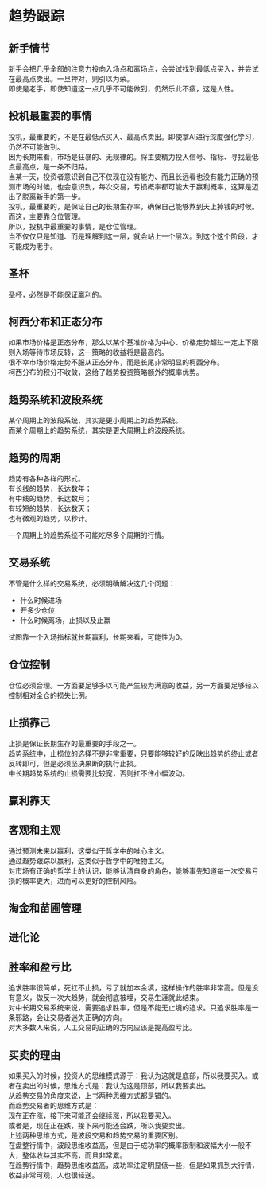 # 趋势跟踪

## 新手情节
新手会把几乎全部的注意力投向入场点和离场点，会尝试找到最低点买入，并尝试在最高点卖出。一旦押对，则引以为荣。  
即使是老手，即使知道这一点几乎不可能做到，仍然乐此不疲，这是人性。    

## 投机最重要的事情
投机，最重要的，不是在最低点买入、最高点卖出。即使拿AI进行深度强化学习，仍然不可能做到。    
因为长期来看，市场是狂暴的、无规律的。将主要精力投入信号、指标、寻找最低点最高点，是一条不归路。    
当某一天，投资者意识到自己不仅现在没有能力、而且长远看也没有能力正确的预测市场的时候，也会意识到，每次交易，亏损概率都可能大于赢利概率，这算是迈出了脱离新手的第一步。    
投机，最重要的，是保证自己的长期生存率，确保自己能够熬到天上掉钱的时候。而这，主要靠仓位管理。     
所以，投机中最重要的事情，是仓位管理。   
当不仅仅只是知道、而是理解到这一层，就会站上一个层次。到这个这个阶段，才可能成为老手。    

## 圣杯
圣杯，必然是不能保证赢利的。
## 柯西分布和正态分布
如果市场价格是正态分布，那么以某个基准价格为中心、价格走势超过一定上下限则入场等待市场反转，这一策略的收益将是最高的。  
很不幸市场价格走势不服从正态分布，而是长尾非常明显的柯西分布。  
柯西分布的积分不收敛，这给了趋势投资策略额外的概率优势。
## 趋势系统和波段系统
某个周期上的波段系统，其实是更小周期上的趋势系统。  
而某个周期上的趋势系统，其实是更大周期上的波段系统。
## 趋势的周期
趋势有各种各样的形式。  
有长线的趋势，长达数年；  
有中线的趋势，长达数月；  
有较短的趋势，长达数天；  
也有微观的趋势，以秒计。   

一个周期上的趋势系统不可能吃尽多个周期的行情。
## 交易系统
不管是什么样的交易系统，必须明确解决这几个问题：
* 什么时候进场
* 开多少仓位
* 什么时候离场，止损以及止赢    

试图靠一个入场指标就长期赢利，长期来看，可能性为0。

## 仓位控制
仓位必须合理。一方面要足够多以可能产生较为满意的收益，另一方面要足够轻以控制相对全仓的损失比例。

## 止损靠己
止损是保证长期生存的最重要的手段之一。     
趋势系统中，止损位的选择不是非常重要，只要能够较好的反映出趋势的终止或者反转即可，但是必须坚决果断的执行止损。    
中长期趋势系统的止损需要比较宽，否则扛不住小幅波动。    

## 赢利靠天

## 客观和主观
通过预测未来以赢利，这类似于哲学中的唯心主义。    
通过趋势跟踪以赢利，这类似于哲学中的唯物主义。    
对市场有正确的哲学上的认识，能够认清自身的角色，能够事先知道每一次交易亏损的概率更大，进而可以更好的控制风险。

## 淘金和苗圃管理
## 进化论
## 胜率和盈亏比
追求胜率很简单，死扛不止损，亏了就加本金填，这样操作的胜率非常高。但是没有意义，做反一次大趋势，就会彻底被埋，交易生涯就此结束。    
对中长期交易系统来说，需要追求胜率，但是不能无止境的追求。只追求胜率是一条邪路，会让交易者迷失正确的方向。    
对大多数人来说，人工交易的正确的方向应该是提高盈亏比。

## 买卖的理由
如果买入的时候，投资人的思维模式源于：我认为这就是底部，所以我要买入。或者在卖出的时候，思维方式是：我认为这是顶部，所以我要卖出。  
从趋势交易的角度来说，上书两种思维方式都是错的。  
而趋势交易者的思维方式是：  
现在正在涨，接下来可能还会继续涨，所以我要买入。  
或者是，现在正在跌，接下来可能还会跌，所以我要卖出。  
上述两种思维方式，是波段交易和趋势交易的重要区别。  
在盘整行情中，波段思维收益高，但是由于成功率的概率限制和波幅大小一般不大，整体收益其实不高，而且非常累。  
在趋势行情中，趋势思维收益高，成功率注定明显低一些，但是如果抓到大行情，收益非常可观，人也很轻送。  
